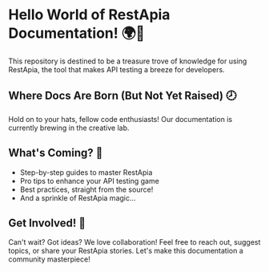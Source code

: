 # Hello World of RestApia Documentation! 🌍📖

This repository is destined to be a treasure trove of knowledge for using RestApia, the tool that makes API testing a breeze for developers.

## Where Docs Are Born (But Not Yet Raised) 🕗

Hold on to your hats, fellow code enthusiasts! Our documentation is currently brewing in the creative lab.

## What's Coming? 🚀

- Step-by-step guides to master RestApia
- Pro tips to enhance your API testing game
- Best practices, straight from the source!
- And a sprinkle of RestApia magic...

## Get Involved! 👋

Can't wait? Got ideas? We love collaboration! Feel free to reach out, suggest topics, or share your RestApia stories. Let's make this documentation a community masterpiece!
